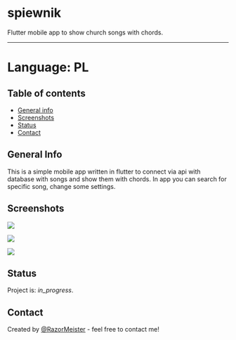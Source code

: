 # spiewnik
 Flutter mobile app to show church songs with chords.

------------
# Language: PL

## Table of contents
* [General info](#general-info)
* [Screenshots](#screenshots)
* [Status](#status)
* [Contact](#contact)

## General Info
This is a simple mobile app written in flutter to connect via api with database with songs and show them with chords. In app you can search for specific song, change some settings.

## Screenshots
![](https://imgur.com/rY0MFdO.png)

![](https://imgur.com/J8puERl.png)

![](https://imgur.com/Mozo46m.png)

## Status
Project is: _in_progress_.

## Contact
Created by [@RazorMeister](http://razormeister.pl/) - feel free to contact me!